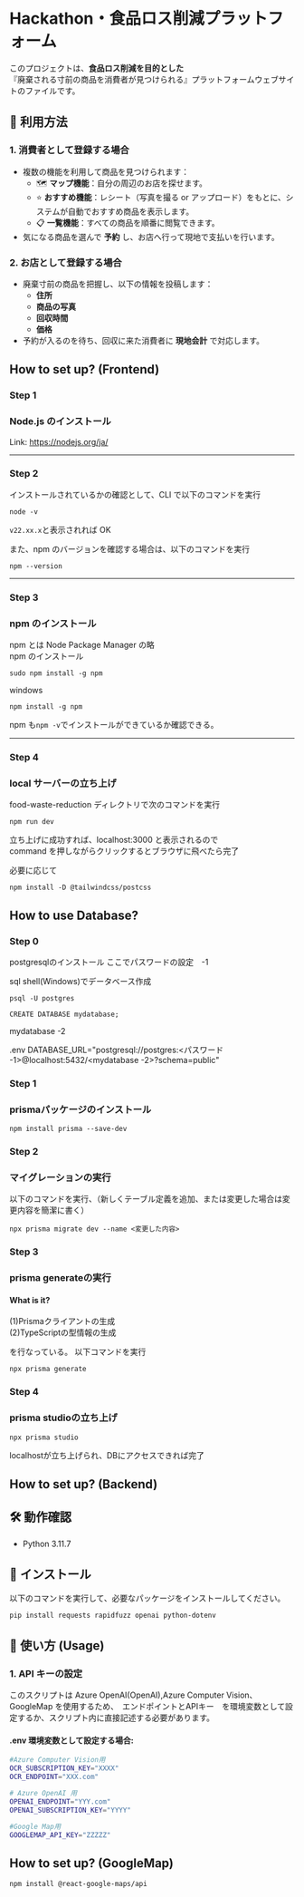 # Hackathon・食品ロス削減プラットフォーム

このプロジェクトは、**食品ロス削減を目的とした**  
『廃棄される寸前の商品を消費者が見つけられる』プラットフォームウェブサイトのファイルです。

## 🚀 利用方法

### 1. 消費者として登録する場合  
- 複数の機能を利用して商品を見つけられます：  
  - 🗺 **マップ機能**：自分の周辺のお店を探せます。  
  - ⭐ **おすすめ機能**：レシート（写真を撮る or アップロード）をもとに、システムが自動でおすすめ商品を表示します。  
  - 📋 **一覧機能**：すべての商品を順番に閲覧できます。  
- 気になる商品を選んで **予約** し、お店へ行って現地で支払いを行います。

### 2. お店として登録する場合  
- 廃棄寸前の商品を把握し、以下の情報を投稿します：  
  - **住所**  
  - **商品の写真**  
  - **回収時間**  
  - **価格**  
- 予約が入るのを待ち、回収に来た消費者に **現地会計** で対応します。


## How to set up? (Frontend)

### Step 1

### Node.js のインストール

Link: https://nodejs.org/ja/

---

### Step 2

インストールされているかの確認として、CLI で以下のコマンドを実行

```
node -v
```

`v22.xx.x`と表示されれば OK

また、npm のバージョンを確認する場合は、以下のコマンドを実行

```
npm --version
```

---

### Step 3

### npm のインストール

npm とは Node Package Manager の略  
npm のインストール

```
sudo npm install -g npm
```

windows

```
npm install -g npm
```

npm も`npm -v`でインストールができているか確認できる。

---

### Step 4

### local サーバーの立ち上げ

food-waste-reduction ディレクトリで次のコマンドを実行

```
npm run dev
```

立ち上げに成功すれば、localhost:3000 と表示されるので  
command を押しながらクリックするとブラウザに飛べたら完了


必要に応じて
```
npm install -D @tailwindcss/postcss
```

## How to use Database?

### Step 0

postgresqlのインストール
ここでパスワードの設定　-1

sql shell(Windows)でデータベース作成
```
psql -U postgres

CREATE DATABASE mydatabase;
```

mydatabase -2

.env 
DATABASE_URL="postgresql://postgres:<パスワード -1>@localhost:5432/<mydatabase -2>?schema=public"

### Step 1

### prismaパッケージのインストール

```
npm install prisma --save-dev
```

### Step 2

### マイグレーションの実行

以下のコマンドを実行、（新しくテーブル定義を追加、または変更した場合は変更内容を簡潔に書く）
```
npx prisma migrate dev --name <変更した内容>
```

### Step 3

### prisma generateの実行
#### What is it?

(1)Prismaクライアントの生成  
(2)TypeScriptの型情報の生成

を行なっている。
以下コマンドを実行
```
npx prisma generate
```

### Step 4

### prisma studioの立ち上げ

```
npx prisma studio
```
localhostが立ち上げられ、DBにアクセスできれば完了

## How to set up? (Backend)

## 🛠 動作確認

- Python 3.11.7

## 🚀 インストール

以下のコマンドを実行して、必要なパッケージをインストールしてください。

```sh
pip install requests rapidfuzz openai python-dotenv
```

## 📌 使い方 (Usage)

### 1. API キーの設定

このスクリプトは Azure OpenAI(OpenAI),Azure Computer Vision、GoogleMap を使用するため、　エンドポイントとAPIキー　を環境変数として設定するか、スクリプト内に直接記述する必要があります。

#### .env 環境変数として設定する場合:

```sh
#Azure Computer Vision用
OCR_SUBSCRIPTION_KEY="XXXX"
OCR_ENDPOINT="XXX.com"

# Azure OpenAI 用
OPENAI_ENDPOINT="YYY.com"
OPENAI_SUBSCRIPTION_KEY="YYYY"

#Google Map用
GOOGLEMAP_API_KEY="ZZZZZ"
```

## How to set up? (GoogleMap)
```sh
npm install @react-google-maps/api
```


